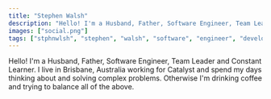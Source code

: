 ```yaml
---
title: "Stephen Walsh"
description: "Hello! I'm a Husband, Father, Software Engineer, Team Leader and Constant Learner.  I live in Brisbane, Australia working for Catalyst and spend my days think..."
images: ["social.png"]
tags: ["stphnwlsh", "stephen", "walsh", "software", "engineer", "developer", "profile", "blogger"]
---
```


Hello! I'm a Husband, Father, Software Engineer, Team Leader and Constant Learner.  I live in Brisbane, Australia working for Catalyst and spend my days thinking about and solving complex problems.  Otherwise I'm drinking coffee and trying to balance all of the above.